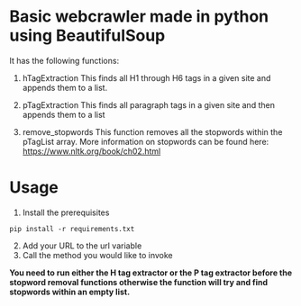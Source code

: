 # Basic webcrawler made in python using BeautifulSoup

It has the following functions:

1. hTagExtraction
This finds all H1 through H6 tags in a given site and appends them to a list.

2. pTagExtraction
This finds all paragraph tags in a given site and then appends them to a list

3. remove_stopwords
This function removes all the stopwords within the pTagList array. More information on stopwords can be found here: https://www.nltk.org/book/ch02.html

# Usage

1. Install the prerequisites

```
pip install -r requirements.txt 
```
2. Add your URL to the url variable
3. Call the method you would like to invoke

**You need to run either the H tag extractor or the P tag extractor before the stopword removal functions otherwise the function will try and find stopwords within an empty list.**
